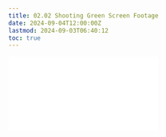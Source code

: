 ```yaml
---
title: 02.02 Shooting Green Screen Footage
date: 2024-09-04T12:00:00Z
lastmod: 2024-09-03T06:40:12
toc: true
---
```


![Link to included file contents](../../../../video/chroma-key-basics.md)
